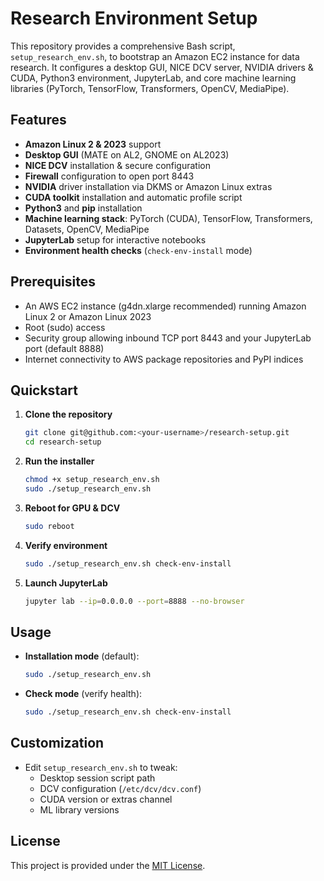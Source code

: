 # Research Environment Setup

This repository provides a comprehensive Bash script, `setup_research_env.sh`, to bootstrap an Amazon EC2 instance for data research. It configures a desktop GUI, NICE DCV server, NVIDIA drivers & CUDA, Python3 environment, JupyterLab, and core machine learning libraries (PyTorch, TensorFlow, Transformers, OpenCV, MediaPipe).

## Features

- **Amazon Linux 2 & 2023** support
- **Desktop GUI** (MATE on AL2, GNOME on AL2023)
- **NICE DCV** installation & secure configuration
- **Firewall** configuration to open port 8443
- **NVIDIA** driver installation via DKMS or Amazon Linux extras
- **CUDA toolkit** installation and automatic profile script
- **Python3** and **pip** installation
- **Machine learning stack**: PyTorch (CUDA), TensorFlow, Transformers, Datasets, OpenCV, MediaPipe
- **JupyterLab** setup for interactive notebooks
- **Environment health checks** (`check-env-install` mode)

## Prerequisites

- An AWS EC2 instance (g4dn.xlarge recommended) running Amazon Linux 2 or Amazon Linux 2023
- Root (sudo) access
- Security group allowing inbound TCP port 8443 and your JupyterLab port (default 8888)
- Internet connectivity to AWS package repositories and PyPI indices

## Quickstart

1. **Clone the repository**
   ```bash
   git clone git@github.com:<your-username>/research-setup.git
   cd research-setup
   ```

2. **Run the installer**
   ```bash
   chmod +x setup_research_env.sh
   sudo ./setup_research_env.sh
   ```

3. **Reboot for GPU & DCV**
   ```bash
   sudo reboot
   ```

4. **Verify environment**
   ```bash
   sudo ./setup_research_env.sh check-env-install
   ```

5. **Launch JupyterLab**
   ```bash
   jupyter lab --ip=0.0.0.0 --port=8888 --no-browser
   ```

## Usage

- **Installation mode** (default):
  ```bash
  sudo ./setup_research_env.sh
  ```

- **Check mode** (verify health):
  ```bash
  sudo ./setup_research_env.sh check-env-install
  ```

## Customization

- Edit `setup_research_env.sh` to tweak:
  - Desktop session script path
  - DCV configuration (`/etc/dcv/dcv.conf`)
  - CUDA version or extras channel
  - ML library versions

## License

This project is provided under the [MIT License](LICENSE).



